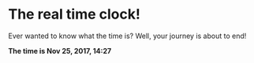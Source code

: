 # The real time clock!

Ever wanted to know what the time is? Well, your journey is about to end!

**The time is Nov 25, 2017, 14:27**
